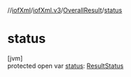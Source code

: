 //[iofXml](../../../index.md)/[iofXml.v3](../index.md)/[OverallResult](index.md)/[status](status.md)

# status

[jvm]\
protected open var [status](status.md): [ResultStatus](../-result-status/index.md)
